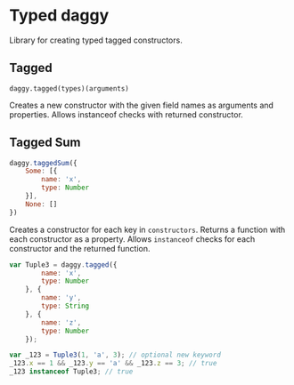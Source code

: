 # Typed daggy

Library for creating typed tagged constructors.

## Tagged

`daggy.tagged(types)(arguments)`

Creates a new constructor with the given field names as arguments
and properties. Allows instanceof checks with returned constructor.

## Tagged Sum

```javascript
daggy.taggedSum({
    Some: [{
        name: 'x',
        type: Number
    }],
    None: []
})
```

Creates a constructor for each key in `constructors`. Returns a
function with each constructor as a property. Allows
`instanceof` checks for each constructor and the returned
function.

```javascript
var Tuple3 = daggy.tagged({
        name: 'x',
        type: Number
    }, {
        name: 'y',
        type: String
    }, {
        name: 'z',
        type: Number
    });

var _123 = Tuple3(1, 'a', 3); // optional new keyword
_123.x == 1 && _123.y == 'a' && _123.z == 3; // true
_123 instanceof Tuple3; // true
```